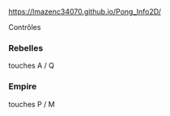 
https://lmazenc34070.github.io/Pong_Info2D/

Contrôles

### Rebelles
touches A / Q 
### Empire
touches P / M 
